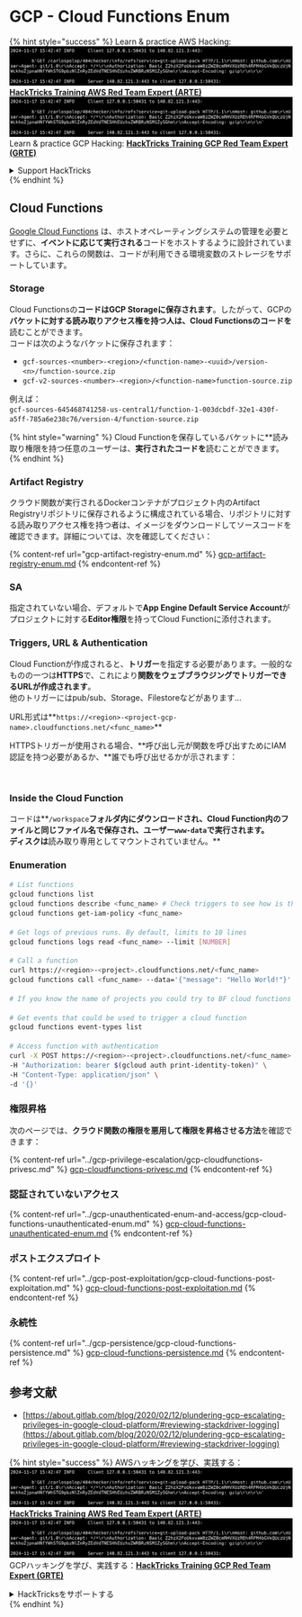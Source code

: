 # GCP - Cloud Functions Enum

{% hint style="success" %}
Learn & practice AWS Hacking:<img src="../../../.gitbook/assets/image (1).png" alt="" data-size="line">[**HackTricks Training AWS Red Team Expert (ARTE)**](https://training.hacktricks.xyz/courses/arte)<img src="../../../.gitbook/assets/image (1).png" alt="" data-size="line">\
Learn & practice GCP Hacking: <img src="../../../.gitbook/assets/image (2).png" alt="" data-size="line">[**HackTricks Training GCP Red Team Expert (GRTE)**<img src="../../../.gitbook/assets/image (2).png" alt="" data-size="line">](https://training.hacktricks.xyz/courses/grte)

<details>

<summary>Support HackTricks</summary>

* Check the [**subscription plans**](https://github.com/sponsors/carlospolop)!
* **Join the** 💬 [**Discord group**](https://discord.gg/hRep4RUj7f) or the [**telegram group**](https://t.me/peass) or **follow** us on **Twitter** 🐦 [**@hacktricks\_live**](https://twitter.com/hacktricks\_live)**.**
* **Share hacking tricks by submitting PRs to the** [**HackTricks**](https://github.com/carlospolop/hacktricks) and [**HackTricks Cloud**](https://github.com/carlospolop/hacktricks-cloud) github repos.

</details>
{% endhint %}

## Cloud Functions <a href="#reviewing-cloud-functions" id="reviewing-cloud-functions"></a>

[Google Cloud Functions](https://cloud.google.com/functions/) は、ホストオペレーティングシステムの管理を必要とせずに、**イベントに応じて実行される**コードをホストするように設計されています。さらに、これらの関数は、コードが利用できる環境変数のストレージをサポートしています。

### Storage

Cloud Functionsの**コードはGCP Storageに保存されます**。したがって、GCPの**バケットに対する読み取りアクセス権を持つ人は、Cloud Functionsのコードを**読むことができます。\
コードは次のようなバケットに保存されます：

* `gcf-sources-<number>-<region>/<function-name>-<uuid>/version-<n>/function-source.zip`
* `gcf-v2-sources-<number>-<region>/<function-name>function-source.zip`

例えば：\
`gcf-sources-645468741258-us-central1/function-1-003dcbdf-32e1-430f-a5ff-785a6e238c76/version-4/function-source.zip`

{% hint style="warning" %}
Cloud Functionを保存しているバケットに**読み取り権限を持つ任意のユーザーは、**実行されたコードを**読むことができます。 
{% endhint %}

### Artifact Registry

クラウド関数が実行されるDockerコンテナがプロジェクト内のArtifact Registryリポジトリに保存されるように構成されている場合、リポジトリに対する読み取りアクセス権を持つ者は、イメージをダウンロードしてソースコードを確認できます。詳細については、次を確認してください：

{% content-ref url="gcp-artifact-registry-enum.md" %}
[gcp-artifact-registry-enum.md](gcp-artifact-registry-enum.md)
{% endcontent-ref %}

### SA

指定されていない場合、デフォルトで**App Engine Default Service Account**がプロジェクトに対する**Editor権限**を持ってCloud Functionに添付されます。

### Triggers, URL & Authentication

Cloud Functionが作成されると、**トリガー**を指定する必要があります。一般的なものの一つは**HTTPS**で、これにより**関数をウェブブラウジングでトリガーできるURLが作成されます**。\
他のトリガーにはpub/sub、Storage、Filestoreなどがあります...

URL形式は**`https://<region>-<project-gcp-name>.cloudfunctions.net/<func_name>`**

HTTPSトリガーが使用される場合、**呼び出し元が関数を呼び出すためにIAM認証を持つ必要があるか、**誰でも呼び出せるかが示されます：

<figure><img src="../../../.gitbook/assets/image (19).png" alt=""><figcaption></figcaption></figure>

### Inside the Cloud Function

コードは**`/workspace`**フォルダ内にダウンロードされ、Cloud Function内のファイルと同じファイル名で保存され、ユーザー`www-data`で実行されます。\
ディスクは**読み取り専用としてマウントされていません。**

### Enumeration
```bash
# List functions
gcloud functions list
gcloud functions describe <func_name> # Check triggers to see how is this function invoked
gcloud functions get-iam-policy <func_name>

# Get logs of previous runs. By default, limits to 10 lines
gcloud functions logs read <func_name> --limit [NUMBER]

# Call a function
curl https://<region>-<project>.cloudfunctions.net/<func_name>
gcloud functions call <func_name> --data='{"message": "Hello World!"}'

# If you know the name of projects you could try to BF cloud functions names

# Get events that could be used to trigger a cloud function
gcloud functions event-types list

# Access function with authentication
curl -X POST https://<region>-<project>.cloudfunctions.net/<func_name> \
-H "Authorization: bearer $(gcloud auth print-identity-token)" \
-H "Content-Type: application/json" \
-d '{}'
```
### 権限昇格

次のページでは、**クラウド関数の権限を悪用して権限を昇格させる方法**を確認できます：

{% content-ref url="../gcp-privilege-escalation/gcp-cloudfunctions-privesc.md" %}
[gcp-cloudfunctions-privesc.md](../gcp-privilege-escalation/gcp-cloudfunctions-privesc.md)
{% endcontent-ref %}

### 認証されていないアクセス

{% content-ref url="../gcp-unauthenticated-enum-and-access/gcp-cloud-functions-unauthenticated-enum.md" %}
[gcp-cloud-functions-unauthenticated-enum.md](../gcp-unauthenticated-enum-and-access/gcp-cloud-functions-unauthenticated-enum.md)
{% endcontent-ref %}

### ポストエクスプロイト

{% content-ref url="../gcp-post-exploitation/gcp-cloud-functions-post-exploitation.md" %}
[gcp-cloud-functions-post-exploitation.md](../gcp-post-exploitation/gcp-cloud-functions-post-exploitation.md)
{% endcontent-ref %}

### 永続性

{% content-ref url="../gcp-persistence/gcp-cloud-functions-persistence.md" %}
[gcp-cloud-functions-persistence.md](../gcp-persistence/gcp-cloud-functions-persistence.md)
{% endcontent-ref %}

## 参考文献

* [https://about.gitlab.com/blog/2020/02/12/plundering-gcp-escalating-privileges-in-google-cloud-platform/#reviewing-stackdriver-logging](https://about.gitlab.com/blog/2020/02/12/plundering-gcp-escalating-privileges-in-google-cloud-platform/#reviewing-stackdriver-logging)

{% hint style="success" %}
AWSハッキングを学び、実践する：<img src="../../../.gitbook/assets/image (1).png" alt="" data-size="line">[**HackTricks Training AWS Red Team Expert (ARTE)**](https://training.hacktricks.xyz/courses/arte)<img src="../../../.gitbook/assets/image (1).png" alt="" data-size="line">\
GCPハッキングを学び、実践する：<img src="../../../.gitbook/assets/image (2).png" alt="" data-size="line">[**HackTricks Training GCP Red Team Expert (GRTE)**<img src="../../../.gitbook/assets/image (2).png" alt="" data-size="line">](https://training.hacktricks.xyz/courses/grte)

<details>

<summary>HackTricksをサポートする</summary>

* [**サブスクリプションプラン**](https://github.com/sponsors/carlospolop)を確認してください！
* **💬 [**Discordグループ**](https://discord.gg/hRep4RUj7f)または[**Telegramグループ**](https://t.me/peass)に参加するか、**Twitter** 🐦 [**@hacktricks\_live**](https://twitter.com/hacktricks\_live)**をフォローしてください。**
* **[**HackTricks**](https://github.com/carlospolop/hacktricks)および[**HackTricks Cloud**](https://github.com/carlospolop/hacktricks-cloud)のGitHubリポジトリにPRを提出してハッキングトリックを共有してください。**

</details>
{% endhint %}
